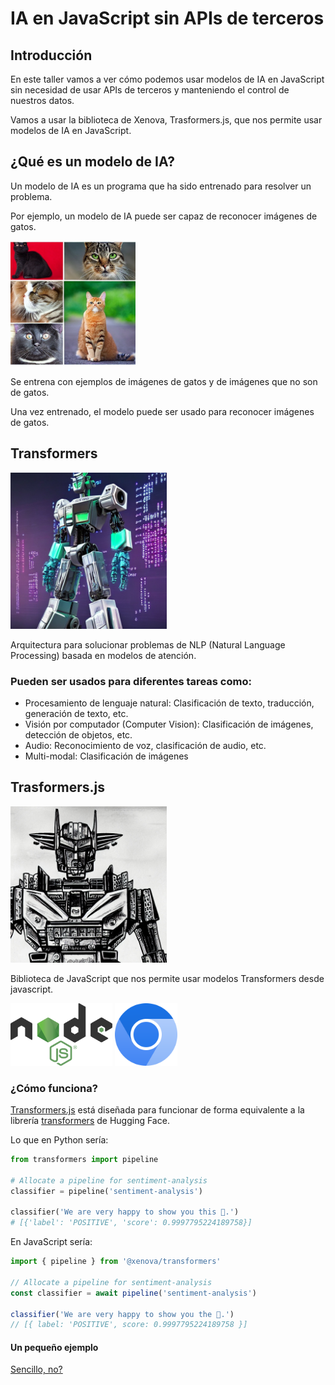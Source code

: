 # IA en JavaScript sin APIs de terceros



## Introducción

En este taller vamos a ver cómo podemos usar modelos de IA en JavaScript sin necesidad de usar APIs de terceros y manteniendo el control de nuestros datos.


Vamos a usar la biblioteca de Xenova, Trasformers.js, que nos permite usar modelos de IA en JavaScript.



## ¿Qué es un modelo de IA?

Un modelo de IA es un programa que ha sido entrenado para resolver un problema.


Por ejemplo, un modelo de IA puede ser capaz de reconocer imágenes de gatos.

<img src="../images/cats.jpeg" alt="Cats images" height="200px" width="auto">

Se entrena con ejemplos de imágenes de gatos y de imágenes que no son de gatos.


Una vez entrenado, el modelo puede ser usado para reconocer imágenes de gatos.



## Transformers

<img src="../images/transformer.jpeg" alt="Transformer" height="250px" width="auto">

Arquitectura para solucionar problemas de NLP (Natural Language Processing) basada en modelos de atención.


### Pueden ser usados para diferentes tareas como:
* Procesamiento de lenguaje natural: Clasificación de texto, traducción, generación de texto, etc.
* Visión por computador (Computer Vision): Clasificación de imágenes, detección de objetos, etc.
* Audio: Reconocimiento de voz, clasificación de audio, etc.
* Multi-modal: Clasificación de imágenes



## Trasformers.js

<img src="../images/transformer-3.jpeg" alt="Transformers.js" height="250px" width="auto">

Biblioteca de JavaScript que nos permite usar modelos Transformers desde javascript.

<img src="../images/Node.js_logo.svg" alt="Logo node.js" height="100px" width="auto">

<img src="../images/Chromium_Logo.svg" alt="Logo Chromium" height="100px" width="auto">


### ¿Cómo funciona?

[Transformers.js](https://github.com/xenova/transformers.js) está diseñada para funcionar de forma equivalente a la librería [transformers](https://github.com/huggingface/transformers) de Hugging Face.


Lo que en Python sería:

```python
from transformers import pipeline

# Allocate a pipeline for sentiment-analysis
classifier = pipeline('sentiment-analysis')

classifier('We are very happy to show you this 🤗.')
# [{'label': 'POSITIVE', 'score': 0.9997795224189758}]
```


En JavaScript sería:

```js
import { pipeline } from '@xenova/transformers'

// Allocate a pipeline for sentiment-analysis
const classifier = await pipeline('sentiment-analysis')

classifier('We are very happy to show you the 🤗.')
// [{ label: 'POSITIVE', score: 0.9997795224189758 }]
```


#### Un pequeño ejemplo

<a href="https://slug.vercel.app/s/transformersjs2" target="_blank" noopener noreferer>Sencillo, no?</a>
